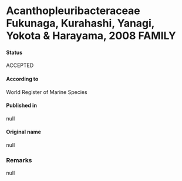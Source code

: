 Acanthopleuribacteraceae Fukunaga, Kurahashi, Yanagi, Yokota & Harayama, 2008 FAMILY
=======

#### Status
ACCEPTED

#### According to
World Register of Marine Species

#### Published in
null

#### Original name
null

### Remarks
null